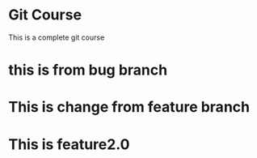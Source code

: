 # Git Course

This is a complete git course

# this is from bug branch

# This is change from feature branch

# This is feature2.0
